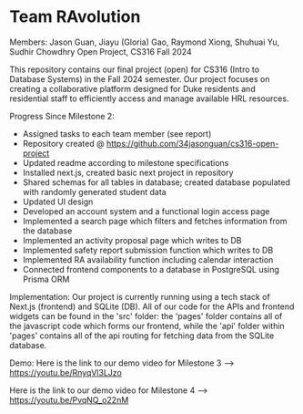 # Team RAvolution 

Members: Jason Guan, Jiayu (Gloria) Gao, Raymond Xiong, Shuhuai Yu, Sudhir Chowdhry
Open Project, CS316 Fall 2024

This repository contains our final project (open) for CS316 (Intro to Database Systems) in the Fall 2024 semester. Our project focuses on creating a collaborative platform designed for Duke residents and residential staff to efficiently access and manage available HRL resources.

Progress Since Milestone 2: 
- Assigned tasks to each team member (see report)
- Repository created @ https://github.com/34jasonguan/cs316-open-project 
- Updated readme according to milestone specifications
- Installed next.js, created basic next project in repository
- Shared schemas for all tables in database; created database populated with randomly generated student data
- Updated UI design
- Developed an account system and a functional login access page
- Implemented a search page which filters and fetches information from the database
- Implemented an activity proposal page which writes to DB
- Implemented safety report submission function which writes to DB
- Implemented RA availability function including calendar interaction
- Connected frontend components to a database in PostgreSQL using Prisma ORM

Implementation: 
Our project is currently running using a tech stack of Next.js (frontend) and SQLite (DB). All of our code for the APIs and frontend widgets can be found in the 'src' folder: the 'pages' folder contains all of the javascript code which forms our frontend, while the 'api' folder within 'pages' contains all of the api routing for fetching data from the SQLite database. 

Demo: 
Here is the link to our demo video for Milestone 3 --> 
https://youtu.be/RnyqVl3LJzo 

Here is the link to our demo video for Milestone 4 --> 
https://youtu.be/PvqNQ_o22nM

